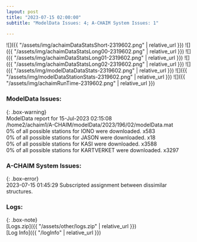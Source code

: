 ```yaml
---
layout: post
title: "2023-07-15 02:00:00"
subtitle: "ModelData Issues: 4; A-CHAIM System Issues: 1"

---
```


![]({{ "/assets/img/achaimDataStatsShort-2319602.png" | relative_url }})
![]({{ "/assets/img/achaimDataStatsLong00-2319602.png" | relative_url }})
![]({{ "/assets/img/achaimDataStatsLong01-2319602.png" | relative_url }})
![]({{ "/assets/img/achaimDataStatsLong02-2319602.png" | relative_url }})
![]({{ "/assets/img/modelDataDataStats-2319602.png" | relative_url }})
![]({{ "/assets/img/modelDataStationStats-2319602.png" | relative_url }})
![]({{ "/assets/img/achaimRunTime-2319602.png" | relative_url }})


### ModelData Issues:  
  
{: .box-warning}  
 ModelData report for 15-Jul-2023 02:15:08   
 /home2/achaim1/A-CHAIM/modelData/2023/196/02/modelData.mat   
 0% of all possible stations for IONO were downloaded. x583   
 0% of all possible stations for JASON were downloaded. x18   
 0% of all possible stations for KASI were downloaded. x3588   
 0% of all possible stations for KARTVERKET were downloaded. x3297   
  
### A-CHAIM System Issues:  
  
{: .box-error}  
2023-07-15 01:45:29 Subscripted assignment between dissimilar structures.  

### Logs:  
  
{: .box-note}  
[Logs.zip]({{ "/assets/other/logs.zip" | relative_url }})  
[Log Info]({{ "/logInfo" | relative_url }})  

